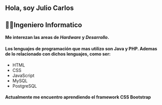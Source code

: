 ## Hola, soy Julio Carlos
## 👨‍💻Ingeniero Informatico
#### Me interezan las areas de ***Hardware*** y ***Desarrollo***.
#### Los lenguajes de programación que mas utilizo son Java y PHP. Ademas de lo relacionado con dichos lenguajes, como ser:

- HTML
- CSS
- JavaScript
- MySQL
- PostgreSQL

#### Actualmente me encuentro aprendiendo el framework CSS Bootstrap

<!--
**yulsdev/yulsdev** is a ✨ _special_ ✨ repository because its `README.md` (this file) appears on your GitHub profile.

Here are some ideas to get you started:

- 🔭 I’m currently working on ...
- 🌱 I’m currently learning ...
- 👯 I’m looking to collaborate on ...
- 🤔 I’m looking for help with ...
- 💬 Ask me about ...
- 📫 How to reach me: ...
- 😄 Pronouns: ...
- ⚡ Fun fact: ...
-->
